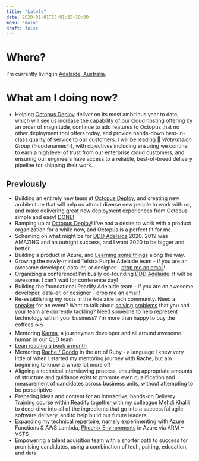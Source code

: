 ```yaml
---
title: "Lately"
date: 2020-01-01T15:01:15+10:00
menu: "main"
draft: false
---
```


# Where?

I'm currently living in [Adelaide, Australia](https://time.is/Adelaide).

# What am I doing now?

- Helping [Octopus Deploy](https://www.octopus.com) deliver on its most ambitious year to date, which will see us increase the capability of our cloud hosting offering by an order of magnitude, continue to add features to Octopus that no other deployment tool offers today, and provide hands-down best-in-class quality of service to our customers. I will be leading 🍉 _Watermelon Group_ (✨codenames✨), with objectives including ensuring we contine to earn a high level of trust from our enterprise cloud customers, and ensuring our engineers have access to a reliable, best-of-breed delivery pipeline for shipping their work.

## Previously

- Building an entirely new team at [Octopus Deploy](https://www.octopus.com), and creating new architecture that will help us attract diverse new people to work with us, and make delivering great new deployment experiences from Octopus simple and easy! [DONE!](https://octopus.com/blog/improving-delivery-deployment-steps)
- Ramping up at [Octopus Deploy](https://www.octopus.com)! I've had a desire to work with a product organization for a while now, and Octopus is a perfect fit for me.
- Scheming on what might be for [DDD Adelaide](https://dddadelaide.com/) 2020. 2019 was AMAZING and an outright success, and I want 2020 to be bigger and better.
- Building a product in Azure, and [Learning some things](https://www.andrew-best.com/posts/please-sir-can-i-have-some-auth/) along the way.
- Growing the newly-minted Telstra Purple Adelaide team - if you are an awesome developer, data-er, or designer - [drop me an email](mailto:andrew.a.best@gmail.com)!
- Organizing a conference! I'm busily co-founding [DDD Adelaide](https://dddadelaide.com/). It will be awesome. I can't wait for conference day!
- Building the foundational Readify Adelaide team - if you are an awesome developer, data-er, or designer - [drop me an email](mailto:andrew.a.best@gmail.com)!
- Re-establishing my roots in the Adelaide tech community. Need a [speaker](https://www.andrew-best.com/speaking/) for an event? Want to talk about [solving problems](https://www.andrew-best.com/posts/discover-decide-deliver-part-one/) that you and your team are currently tackling? Need someone to help represent technology within your business? I'm more than happy to buy the coffees ☕☕
- Mentoring [Karma](https://www.codewithkarma.com/), a journeyman developer and all around awesome human in our QLD team
- [Lean reading a book a month](https://www.andrew-best.com/posts/lean-reading-a-book-a-month/)
- Mentoring [Rache / Goodo](https://twitter.com/rachegoodo) in the art of Ruby - a language I knew very little of when I started my mentoring journey with Rache, but am beginning to know a whole lot more of!
- Aligning a technical interviewing process, ensuring appropriate amounts of structure and guidance exist to promote even qualification and measurement of candidates across business units, without attempting to be perscriptive
- Preparing ideas and content for an interactive, hands-on Delivery Training course within Readify together with my colleague [Mehdi Khalili](https://www.mehdi-khalili.com/) to deep-dive into all of the ingredients that go into a successful agile software delivery, and to help build our future leaders
- Expanding my technical repertoire, namely experimenting with Azure Functions & AWS Lambda, [Phoenix Environments](https://www.thoughtworks.com/radar/techniques/phoenix-environments) in Azure via ARM + VSTS
- Empowering a talent aquisition team with a shorter path to success for promising candidates, using a combination of tech, pairing, education, and data
